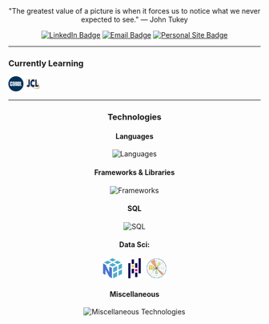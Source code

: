 <div align="center">
  "The greatest value of a picture is when it forces us to notice what we never expected to see." — John Tukey
</div>
<p></p>
<div align="center">
  <div id="badges">
    <a href="https://www.linkedin.com/in/aaliyah-harper/" rel="noopener noreferrer" target="_blank"><img src="https://img.shields.io/badge/LinkedIn-blue?style=for-the-badge&logo=linkedin&logoColor=white" alt="LinkedIn Badge"/></a>
    <a href="mailto:aeverly14@pm.me" rel="noopener noreferrer" target="_blank"><img src="https://img.shields.io/badge/Email-585191?style=for-the-badge&logo=protonmail&logoColor=white" alt="Email Badge"/></a>
    <a href="https://aileks.dev/" rel="noopener noreferrer" target="_blank"><img src="https://img.shields.io/badge/Portfolio-1F1F1F?style=for-the-badge&logo=git&logoColor=white" alt="Personal Site Badge"/></a>
  </div>
</div>

---

### Currently Learning

<img src="img/COBOL.png" alt="COBOL" width="30">
<img src="img/JCL.png" alt="JCL" width="30">

---

<div align="center">
  
  ### Technologies

  #### Languages
  <img src="https://skillicons.dev/icons?i=html,css,js,ts,py,r,php,bash&perline=4" alt="Languages" />

  #### Frameworks & Libraries
  <img src="https://skillicons.dev/icons?i=laravel,react,nextjs,vue,tailwindcss,express,flask,redux&perline=4" alt="Frameworks" />

  #### SQL
  <img src="https://skillicons.dev/icons?i=sqlite,mysql,postgres,sequelize&perline=4" alt="SQL" />
  
  #### Data Sci:
  <img src="https://github.com/devicons/devicon/blob/master/icons/numpy/numpy-original.svg" height="40" alt="Numpy" />  
  <img src="https://github.com/devicons/devicon/blob/master/icons/pandas/pandas-original.svg" height="40" alt="Pandas" />
  <img src="https://github.com/devicons/devicon/blob/master/icons/matplotlib/matplotlib-original.svg" height="40" alt="Matplotlib" />

  #### Miscellaneous
  <img src="https://skillicons.dev/icons?i=neovim,aws,docker,supabase,postman,git,github,linux&perline=4" alt="Miscellaneous Technologies" />
</div>
